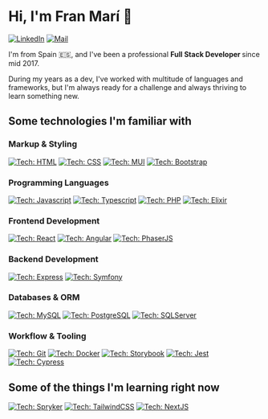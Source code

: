 <h1> Hi, I'm Fran Marí 👋 </h1>

[![LinkedIn](https://img.shields.io/badge/LinkedIn-0A66C2.svg?style=for-the-badge&logo=LinkedIn&logoColor=white)](https://www.linkedin.com/in/francisco-mar%C3%AD-garc%C3%ADa-149930153/)
[![Mail](https://img.shields.io/badge/Gmail-EA4335.svg?style=for-the-badge&logo=Gmail&logoColor=white)](mailto:fran.mari.94@gmail.com)

I'm from Spain :es:, and I've been a professional <b>Full Stack Developer </b> since mid 2017.

During my years as a dev, I've worked with multitude of languages and frameworks, but I'm always ready for a challenge and always thriving to learn something new.

<h2>Some technologies I'm familiar with</h2>

<h3>Markup & Styling</h3>

[![Tech: HTML](https://img.shields.io/badge/HTML5-E34F26.svg?style=for-the-badge&logo=HTML5&logoColor=white)](https://developer.mozilla.org/es/docs/Web/HTML)
[![Tech: CSS](https://img.shields.io/badge/CSS3-1572B6.svg?style=for-the-badge&logo=CSS3&logoColor=white)](https://developer.mozilla.org/es/docs/Web/CSS)
[![Tech: MUI](https://img.shields.io/badge/MUI-007FFF.svg?style=for-the-badge&logo=MUI&logoColor=white)](https://mui.com/)
[![Tech: Bootstrap](https://img.shields.io/badge/Bootstrap-7952B3.svg?style=for-the-badge&logo=Bootstrap&logoColor=white)](https://getbootstrap.com/)

<h3>Programming Languages</h3>

[![Tech: Javascript](https://img.shields.io/badge/JavaScript-F7DF1E.svg?style=for-the-badge&logo=JavaScript&logoColor=black)](https://developer.mozilla.org/es/docs/Web/JavaScript)
[![Tech: Typescript](https://img.shields.io/badge/TypeScript-3178C6.svg?style=for-the-badge&logo=TypeScript&logoColor=white)](https://www.typescriptlang.org/)
[![Tech: PHP](https://img.shields.io/badge/PHP-777BB4.svg?style=for-the-badge&logo=PHP&logoColor=white)](https://www.php.net)
[![Tech: Elixir](https://img.shields.io/badge/Elixir-4B275F.svg?style=for-the-badge&logo=Elixir&logoColor=white)](https://elixir-lang.org/)

<h3>Frontend Development</h3>

[![Tech: React](https://img.shields.io/badge/React-61DAFB.svg?style=for-the-badge&logo=React&logoColor=black)](https://reactjs.org/)
[![Tech: Angular](https://img.shields.io/badge/Angular-DD0031.svg?style=for-the-badge&logo=Angular&logoColor=white)](https://angular.io/)
[![Tech: PhaserJS](https://img.shields.io/badge/PhaserJS-%236FF6FF?style=for-the-badge)](https://phaser.io/)

<h3>Backend Development</h3>

[![Tech: Express](https://img.shields.io/badge/Express-000000.svg?style=for-the-badge&logo=Express&logoColor=white)](https://expressjs.com/)
[![Tech: Symfony](https://img.shields.io/badge/Symfony-000000.svg?style=for-the-badge&logo=Symfony&logoColor=white)](https://symfony.com/)

<h3>Databases & ORM</h3>

[![Tech: MySQL](https://img.shields.io/badge/MySQL-4479A1.svg?style=for-the-badge&logo=MySQL&logoColor=white)](https://www.mysql.com/)
[![Tech: PostgreSQL](https://img.shields.io/badge/PostgreSQL-4169E1.svg?style=for-the-badge&logo=PostgreSQL&logoColor=white)](https://www.postgresql.org/)
[![Tech: SQLServer](https://img.shields.io/badge/Microsoft%20SQL%20Server-CC2927.svg?style=for-the-badge&logo=Microsoft-SQL-Server&logoColor=white)](https://www.microsoft.com/es-es/sql-server/sql-server-2019)

<h3>Workflow & Tooling</h3>

[![Tech: Git](https://img.shields.io/badge/Git-F05032.svg?style=for-the-badge&logo=Git&logoColor=white)](https://git-scm.com/)
[![Tech: Docker](https://img.shields.io/badge/Docker-2496ED.svg?style=for-the-badge&logo=Docker&logoColor=white)](https://www.docker.com/)
[![Tech: Storybook](https://img.shields.io/badge/Storybook-FF4785.svg?style=for-the-badge&logo=Storybook&logoColor=white)](https://storybook.js.org/)
[![Tech: Jest](https://img.shields.io/badge/Jest-C21325.svg?style=for-the-badge&logo=Jest&logoColor=white)](https://jestjs.io/)
[![Tech: Cypress](https://img.shields.io/badge/Cypress-17202C.svg?style=for-the-badge&logo=Cypress&logoColor=white)](https://www.cypress.io/)

<h2>Some of the things I'm learning right now</h2>

[![Tech: Spryker](https://img.shields.io/badge/Spryker-%231EBEA0?style=for-the-badge)](https://spryker.com)
[![Tech: TailwindCSS](https://img.shields.io/badge/Tailwind%20CSS-06B6D4.svg?style=for-the-badge&logo=Tailwind-CSS&logoColor=white)](https://tailwindcss.com/)
[![Tech: NextJS](https://img.shields.io/badge/Next.js-000000.svg?style=for-the-badge&logo=nextdotjs&logoColor=white)](https://nextjs.org/)
